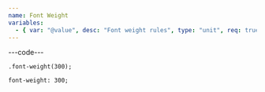 ```yaml
---
name: Font Weight
variables:
  - { var: "@value", desc: "Font weight rules", type: "unit", req: true }
---
```


---code---

```less
.font-weight(300);
```

```less
font-weight: 300;
```